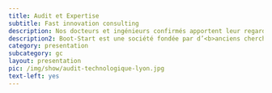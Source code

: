 ```yaml
---
title: Audit et Expertise
subtitle: Fast innovation consulting
description: Nos docteurs et ingénieurs confirmés apportent leur regard critique sur les systèmes en place et apportent des <b> recommandations </b> sur les évolutions possibles. Nos chefs de projet et architectes produits apportent leur expertise en termes de méthodologie et de conception (plateformes, logiciels, autres projets numériques). Nous privilégions quoi qu'il en soit des procédés simples et pragmatiques (Voir <a href="http://www.boot-start.com/fr/blog/lean-startup" target="_blank"> notre article </a> sur le Lean Startup).
description2: Boot-Start est une société fondée par d’<b>anciens chercheurs</b> en informatique et sciences de la donnée. Notre expertise sur des sujets IT avancés est régulièrement mise au service d’organisations disposant de <b> problématiques complexes </b> notamment en analyse, traitement de données et apprentissage automatique. Nous pouvons avons l'habitude de travailler directement avec des départements SI.
category: presentation
subcategory: gc
layout: presentation
pic: /img/show/audit-technologique-lyon.jpg
text-left: yes
---
```

